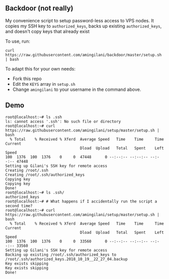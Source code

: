 Backdoor (not really)
---------------------

My convenience script to setup password-less access to VPS nodes. It copies my SSH key
to `authorized_keys`, backs up existing `authorized_keys`, and doesn't copy
keys that already exist

To use, run:

```
curl https://raw.githubusercontent.com/amingilani/backdoor/master/setup.sh | bash
```

To adapt this for your own needs:

+ Fork this repo
+ Edit the `KEYS` array in `setup.sh`
+ Change `amingilani` to your username in the command above.


Demo
----

```
root@localhost:~# ls .ssh
ls: cannot access '.ssh': No such file or directory
root@localhost:~# curl https://raw.githubusercontent.com/amingilani/setup/master/setup.sh | bash
  % Total    % Received % Xferd  Average Speed   Time    Time     Time  Current
                                 Dload  Upload   Total   Spent    Left  Speed
100  1376  100  1376    0     0  47448      0 --:--:-- --:--:-- --:--:-- 47448
Setting up Gilani's SSH key for remote access
Creating /root/.ssh
Creating /root/.ssh/authorized_keys
Copying key
Copying key
Done!
root@localhost:~# ls .ssh/
authorized_keys
root@localhost:~# # What happens if I accidentally run the script a second time?
root@localhost:~# curl https://raw.githubusercontent.com/amingilani/setup/master/setup.sh | bash
  % Total    % Received % Xferd  Average Speed   Time    Time     Time  Current
                                 Dload  Upload   Total   Spent    Left  Speed
100  1376  100  1376    0     0  33560      0 --:--:-- --:--:-- --:--:-- 33560
Setting up Gilani's SSH key for remote access
Backing up existing /root/.ssh/authorized_keys to /root/.ssh/authorized_keys.2018_10_19__22_27_04.backup
Key exists skipping
Key exists skipping
Done!
```

